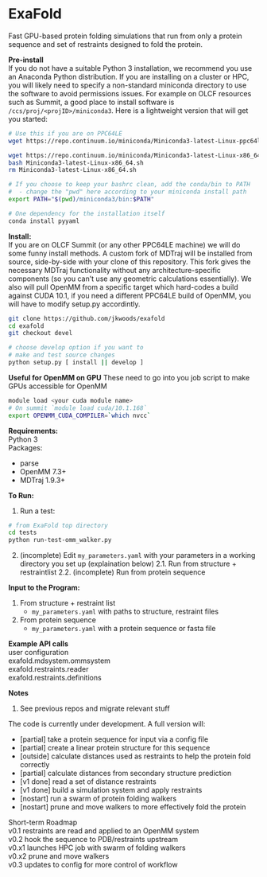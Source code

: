 
# ExaFold
Fast GPU-based protein folding simulations that run from only a protein sequence and set of restraints designed to fold the protein.

**Pre-install**<br />
If you do not have a suitable Python 3 installation, we recommend you use an Anaconda Python distribution.
If you are installing on a cluster or HPC, you will likely need to specify a non-standard miniconda
directory to use the software to avoid permissions issues. For example on OLCF resources such as Summit,
a good place to install software is `/ccs/proj/<projID>/miniconda3`.
Here is a lightweight version that will get you started:
```bash
# Use this if you are on PPC64LE
wget https://repo.continuum.io/miniconda/Miniconda3-latest-Linux-ppc64le.sh
```

```bash
wget https://repo.continuum.io/miniconda/Miniconda3-latest-Linux-x86_64.sh
bash Miniconda3-latest-Linux-x86_64.sh
rm Miniconda3-latest-Linux-x86_64.sh

# If you choose to keep your bashrc clean, add the conda/bin to PATH
#  - change the "pwd" here according to your miniconda install path
export PATH="$(pwd)/miniconda3/bin:$PATH"

# One dependency for the installation itself
conda install pyyaml
```

**Install:**<br />
If you are on OLCF Summit (or any other PPC64LE machine) we will do some funny install methods. A custom fork of 
MDTraj will be installed from source, side-by-side with your clone of this repository. This fork gives the
necessary MDTraj functionality without any architecture-specific components (so you can't use any geometric
calculations essentially). We also will pull OpenMM from a specific target which hard-codes a build against
CUDA 10.1, if you need a different PPC64LE build of OpenMM, you will have to modify setup.py accordintly.
```bash
git clone https://github.com/jkwoods/exafold
cd exafold
git checkout devel

# choose develop option if you want to
# make and test source changes
python setup.py [ install || develop ]
```
**Useful for OpenMM on GPU**
These need to go into you job script to make GPUs accessible for OpenMM
```bash
module load <your cuda module name>
# On summit `module load cuda/10.1.168`
export OPENMM_CUDA_COMPILER=`which nvcc`
```

**Requirements:**<br />
Python 3<br />
Packages:
 - parse
 - OpenMM 7.3+
 - MDTraj 1.9.3+

**To Run:**
1. Run a test:
```bash
# from ExaFold top directory
cd tests
python run-test-omm_walker.py
```
2. (incomplete) Edit `my_parameters.yaml` with your parameters in a working directory you set up (explaination below)
2.1. Run from structure + restraintlist
2.2. (incomplete) Run from protein sequence

**Input to the Program:**
1. From structure + restraint list
   - `my_parameters.yaml` with paths to structure, restraint files
2. From protein sequence
   - `my_parameters.yaml` with a protein sequence or fasta file

**Example API calls**<br />
user configuration<br />
exafold.mdsystem.ommsystem<br />
exafold.restraints.reader<br />
exafold.restraints.definitions<br />

**Notes**
1. See previous repos and migrate relevant stuff

The code is currently under development. A full version will:
  - [partial] take a protein sequence for input via a config file
  - [partial] create a linear protein structure for this sequence
  - [outside] calculate distances used as restraints to help the protein fold correctly
  - [partial] calculate distances from secondary structure prediction
  - [v1 done] read a set of distance restraints
  - [v1 done] build a simulation system and apply restraints
  - [nostart] run a swarm of protein folding walkers
  - [nostart] prune and move walkers to more effectively fold the protein

Short-term Roadmap<br />
v0.1  restraints are read and applied to an OpenMM system<br />
v0.2  hook the sequence to PDB/restraints upstream<br />
v0.x1 launches HPC job with swarm of folding walkers<br />
v0.x2 prune and move walkers<br />
v0.3  updates to config for more control of workflow<br />
